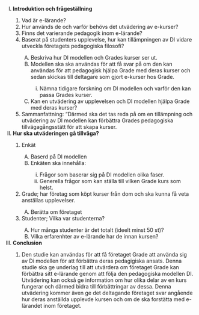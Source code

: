 <ol type="I">
  <li><strong>Introduktion och frågeställning</strong></li>
  <ol>
    <li>Vad är e-lärande?</li>
    <li>Hur används de och varför behövs det utvädering av e-kurser?</li>
    <li>Finns det varierande pedagogik inom e-lärande?</li>
    <li>Baserat på studenters upplevelse, hur kan tillämpningen av DI vidare utveckla företagets pedagogiska filosofi?</li>
    <ol type="A">
      <li>Beskriva hur DI modellen och Grades kurser ser ut.</li>
      <li>Modellen ska ska användas för att få svar på om den kan användas för att pedagogisk hjälpa Grade med deras kurser och sedan skickas till deltagare som gjort e-kurser hos Grade.</li>
      <ol type="i">
      <li>Nämna tidigare forskning om DI modellen och varför den kan passa Grades kurser.</li>
      </ol>
      <li>Kan en utvädering av upplevelsen och DI modellen hjälpa Grade med deras kurser?</li>
    </ol>
    <li>Sammanfattning: “Därmed ska det tas reda på om en tillämpning och utvädering av DI modellen kan förbättra Grades pedagogiska tillvägagångsstätt för att skapa kurser.</li>
  </ol>
  <li><strong>Hur ska utväderingen gå tillväga?</strong></li>
  <ol>
  <li>Enkät</li>
    <ol type="A">
    <li>Baserd på DI modellen</li>
    <li>Enkäten ska innehålla:</li>
    <ol type="i">
      <li>Frågor som baserar sig på DI modellen olika faser.</li>
      <li>Generella frågor som kan ställa till vilken Grade 
			kurs som helst.</li>
    </ol>
    </ol>
  <li>Grade; har företag som köpt kurser från dom och ska kunna få 		veta anställas upplevelser.</li>
  <ol type="A">
    <li>Berätta om företaget</li>
  </ol>
  <li>Studenter; Vilka var studenterna?</li>
  <ol type="A">
    <li>Hur många studenter är det totalt (ideelt minst 50 st)?</li>
    <li>Vilka erfarenhter av e-lärande har de innan kursen?</li>
  </ol>
  </ol>
  <li><strong>Conclusion</strong></li>
  <ol>
    <li>Den studie kan användas för att få företaget Grade att 
		använda sig av Di modellen för att förbättra deras pedagigiska 
		ansats. Denna studie ska ge underlag till att utvärdera om
		företaget Grade kan förbättra sitt e-lärande genom att följa den
		pedagogiska modellen DI. 
		Utvädering kan också ge information om hur olika delar av en
		kurs fungerar och därmed bidra till förbättringar av dessa. 
		Denna utvädering kommer även ge det deltagande företaget svar
		angående hur deras anställda upplevde kursen och om de ska
		forstätta med e-lärandet inom företaget.</li>
  </ol>
</ol>